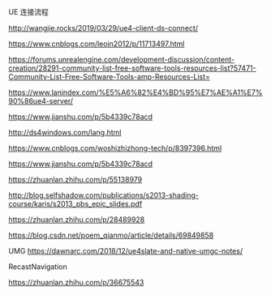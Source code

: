 UE 连接流程

http://wangjie.rocks/2019/03/29/ue4-client-ds-connect/

https://www.cnblogs.com/leoin2012/p/11713497.html

https://forums.unrealengine.com/development-discussion/content-creation/28291-community-list-free-software-tools-resources-list?57471-Community-List-Free-Software-Tools-amp-Resources-List=

https://www.lanindex.com/%E5%A6%82%E4%BD%95%E7%AE%A1%E7%90%86ue4-server/

https://www.jianshu.com/p/5b4339c78acd

http://ds4windows.com/lang.html

https://www.cnblogs.com/woshizhizhong-tech/p/8397396.html

https://www.jianshu.com/p/5b4339c78acd

https://zhuanlan.zhihu.com/p/55138979

http://blog.selfshadow.com/publications/s2013-shading-course/karis/s2013_pbs_epic_slides.pdf

https://zhuanlan.zhihu.com/p/28489928

https://blog.csdn.net/poem_qianmo/article/details/69849858

UMG
https://dawnarc.com/2018/12/ue4slate-and-native-umgc-notes/

RecastNavigation

https://zhuanlan.zhihu.com/p/36675543